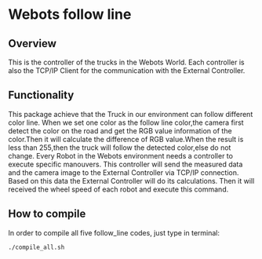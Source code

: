 # Webots follow line

## Overview

This is the controller of the trucks in the Webots World. Each controller is also the TCP/IP Client for the communication with the External Controller.

## Functionality

This package achieve that the Truck in our environment can follow different color line.
When we set one color as the follow line color,the camera first detect the color on the road and get the RGB value information of the color.Then it will calculate the difference of RGB value.When the result is less than 255,then the truck will follow the detected color,else do not change.
Every Robot in the Webots environment needs a controller to execute specific manouvers. 
This controller will send the measured data and the camera image to the External Controller via TCP/IP connection.
Based on this data the External Controller will do its calculations. 
Then it will received the wheel speed of each robot and execute this command. 

## How to compile

In order to compile all five follow_line codes, just type in terminal:

	./compile_all.sh
